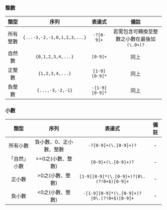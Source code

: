 ### 整數
類型 | 序列 | 表達式 | 備註
:-: | :-: | :-: | :-:
所有整數 | ```{...-3,-2,-1,0,1,2,3,...}```|```-?[0-9]+``` | 若需包含可轉換至整數之小數在最後加```(\.0+)?```
自然數 | ```{0,1,2,3,4,...}``` | ```[0-9]+``` | 同上
正整數 | ```{1,2,3,4,...}``` | ```[1-9][0-9]*``` | 同上
負整數 | ```{...,-3,-2,-1}``` | ```-[1-9][0-9]*``` | 同上

### 小數
類型 | 序列 | 表達式 | 備註
:-: | :-: | :-: | :-:
所有小數 | 負小數、0、正小數、整數|```-?[0-9]+(\.[0-9]+)?``` | -
「自然」小數 | >=0之(小數、整數) | ```[0-9]+(\.[0-9]+)?``` | -
正小數 | >0之(小數、整數) | ```[1-9][0-9]*(\.[0-9]+)?\|0\.(?!0+$)[0-9]+``` | -
負小數 | <0之(小數、整數) | ```-[1-9][0-9]*(\.[0-9]+)?\|0\.(?!0+$)[0-9]+``` | -
